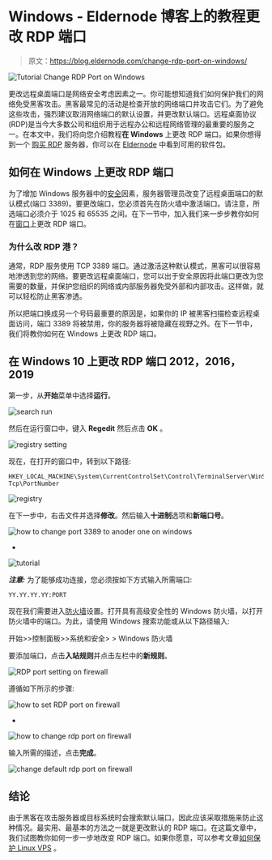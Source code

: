 # Windows - Eldernode 博客上的教程更改 RDP 端口

> 原文：<https://blog.eldernode.com/change-rdp-port-on-windows/>

![Tutorial Change RDP Port on Windows](img/78221eb3dfc21fcb60bafd977f9c1a04.png)

更改远程桌面端口是网络安全考虑因素之一。你可能想知道我们如何保护我们的网络免受黑客攻击。黑客最常见的活动是检查开放的网络端口并攻击它们。为了避免这些攻击，强烈建议取消网络端口的默认设置，并更改默认端口。远程桌面协议(RDP)是当今大多数公司和组织用于远程办公和远程网络管理的最重要的服务之一。在本文中，我们将向您介绍教程**在 Windows** 上更改 RDP 端口。如果你想得到一个 [购买 RDP](https://eldernode.com/buy-rdp/) 服务器，你可以在 [Eldernode](https://eldernode.com/) 中看到可用的软件包。

## **如何在 Windows 上更改 RDP 端口**

为了增加 Windows 服务器中的[安全](https://blog.eldernode.com/tag/security/)因素，服务器管理员改变了远程桌面端口的默认模式(端口 3389)。要更改端口，您必须首先在防火墙中激活端口。请注意，所选端口必须介于 1025 和 65535 之间。在下一节中，加入我们来一步步教你如何在[窗口](https://blog.eldernode.com/tag/windows/)上更改 RDP 端口。

### **为什么改 RDP 港？**

通常，RDP 服务使用 TCP 3389 端口。通过激活这种默认模式，黑客可以很容易地渗透到您的网络。要更改远程桌面端口，您可以出于安全原因将此端口更改为您需要的数量，并保护您组织的网络或内部服务器免受外部和内部攻击。这样做，就可以轻松防止黑客渗透。

所以把端口换成另一个号码最重要的原因是，如果你的 IP 被黑客扫描检查远程桌面访问，端口 3389 将被禁用，你的服务器将被隐藏在视野之外。在下一节中，我们将教你如何在 Windows 上更改 RDP 端口。

## **在 Windows 10 上更改 RDP 端口 2012，2016，2019**

第一步，从**开始**菜单中选择**运行**。

![search run](img/61afd43140b31d6a90dbfc7b0c6d2e0e.png)

然后在运行窗口中，键入 **Regedit** 然后点击 **OK** 。

![registry setting](img/cdf1cd499cdaa28017a615c561260d1b.png)

现在，在打开的窗口中，转到以下路径:

```
HKEY_LOCAL_MACHINE\System\CurrentControlSet\Control\TerminalServer\WinStations\RDP-Tcp\PortNumber
```

![registry](img/6262230cb87a1ad21bd068844e4b9526.png)

在下一步中，右击文件并选择**修改**。然后输入**十进制**选项和**新端口号**。

![how to change port 3389 to anoder one on windows](img/817b6c6e5fbfac40efb65296e3033d55.png)

*

![tutorial](img/e76946f50bb2273f2bf45f7446eac944.png)

***注意:*** 为了能够成功连接，您必须按如下方式输入所需端口:

```
YY.YY.YY.YY:PORT
```

现在我们需要进入[防火墙](https://blog.eldernode.com/open-a-port-on-a-windows-firewall/)设置。打开具有高级安全性的 Windows 防火墙，以打开防火墙中的端口。为此，请使用 Windows 搜索功能或从以下路径输入:

开始>>控制面板>>系统和安全> > Windows 防火墙

要添加端口，点击**入站规则**并点击左栏中的**新规则**。

![RDP port setting on firewall](img/02a22de80e5be55e7247d1a4e029357a.png)

遵循如下所示的步骤:

![how to set RDP port on firewall](img/d6c451ad895b6ffefa9a4dfef62f3e8b.png)

*

![how to change rdp port on firewall](img/d0345c7bbff922aab050c6507eeba2aa.png)

输入所需的描述，点击**完成**。

![change default rdp port on firewall](img/0340b6f5810c6784e7403973e1abeca5.png)

## 结论

由于黑客在攻击服务器或目标系统时会搜索默认端口，因此应该采取措施来防止这种情况。最实用、最基本的方法之一就是更改默认的 RDP 端口。在这篇文章中，我们试图教你如何一步一步地改变 RDP 端口。如果你愿意，可以参考文章[如何保护 Linux VPS](https://blog.eldernode.com/how-to-secure-linux-vps/) 。